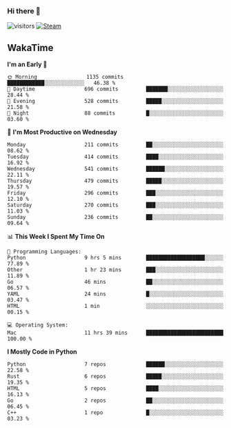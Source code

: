 ### Hi there 👋

![visitors](https://visitor-badge.glitch.me/badge?page_id=zhourunlai)
[![Steam](https://img.shields.io/badge/dynamic/json?url=https%3A%2F%2Fapi.swo.moe%2Fstats%2Fsteamgames%2F76561198285156854&query=count&color=0b1a37&label=Steam&labelColor=134375&logo=steam&suffix=+games&cacheSeconds=3600)](http://steamcommunity.com/profiles/76561198285156854)

## WakaTime
<!--START_SECTION:waka-->
**I'm an Early 🐤** 

```text
🌞 Morning                1135 commits        ████████████░░░░░░░░░░░░░   46.38 % 
🌆 Daytime                696 commits         ███████░░░░░░░░░░░░░░░░░░   28.44 % 
🌃 Evening                528 commits         █████░░░░░░░░░░░░░░░░░░░░   21.58 % 
🌙 Night                  88 commits          █░░░░░░░░░░░░░░░░░░░░░░░░   03.60 % 
```
📅 **I'm Most Productive on Wednesday** 

```text
Monday                   211 commits         ██░░░░░░░░░░░░░░░░░░░░░░░   08.62 % 
Tuesday                  414 commits         ████░░░░░░░░░░░░░░░░░░░░░   16.92 % 
Wednesday                541 commits         ██████░░░░░░░░░░░░░░░░░░░   22.11 % 
Thursday                 479 commits         █████░░░░░░░░░░░░░░░░░░░░   19.57 % 
Friday                   296 commits         ███░░░░░░░░░░░░░░░░░░░░░░   12.10 % 
Saturday                 270 commits         ███░░░░░░░░░░░░░░░░░░░░░░   11.03 % 
Sunday                   236 commits         ██░░░░░░░░░░░░░░░░░░░░░░░   09.64 % 
```


📊 **This Week I Spent My Time On** 

```text
💬 Programming Languages: 
Python                   9 hrs 5 mins        ███████████████████░░░░░░   77.89 % 
Other                    1 hr 23 mins        ███░░░░░░░░░░░░░░░░░░░░░░   11.89 % 
Go                       46 mins             ██░░░░░░░░░░░░░░░░░░░░░░░   06.57 % 
YAML                     24 mins             █░░░░░░░░░░░░░░░░░░░░░░░░   03.47 % 
HTML                     1 min               ░░░░░░░░░░░░░░░░░░░░░░░░░   00.15 % 

💻 Operating System: 
Mac                      11 hrs 39 mins      █████████████████████████   100.00 % 
```

**I Mostly Code in Python** 

```text
Python                   7 repos             ██████░░░░░░░░░░░░░░░░░░░   22.58 % 
Rust                     6 repos             █████░░░░░░░░░░░░░░░░░░░░   19.35 % 
HTML                     5 repos             ████░░░░░░░░░░░░░░░░░░░░░   16.13 % 
Go                       2 repos             ██░░░░░░░░░░░░░░░░░░░░░░░   06.45 % 
C++                      1 repo              █░░░░░░░░░░░░░░░░░░░░░░░░   03.23 % 
```




<!--END_SECTION:waka-->
